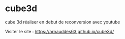 # cube3d
cube 3d réaliser en debut de reconversion avec youtube

Visiter le site : 
https://arnauddes63.github.io/cube3d/
